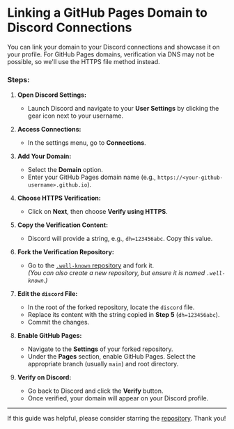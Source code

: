 # Linking a GitHub Pages Domain to Discord Connections

You can link your domain to your Discord connections and showcase it on your profile. For GitHub Pages domains, verification via DNS may not be possible, so we'll use the HTTPS file method instead.

### Steps:

1. **Open Discord Settings:**
   - Launch Discord and navigate to your **User Settings** by clicking the gear icon next to your username.

2. **Access Connections:**
   - In the settings menu, go to **Connections**.

3. **Add Your Domain:**
   - Select the **Domain** option.  
   - Enter your GitHub Pages domain name (e.g., `https://<your-github-username>.github.io`).

4. **Choose HTTPS Verification:**
   - Click on **Next**, then choose **Verify using HTTPS**.

5. **Copy the Verification Content:**
   - Discord will provide a string, e.g., `dh=123456abc`. Copy this value.

6. **Fork the Verification Repository:**
   - Go to the [`.well-known` repository](https://github.com/harry-exe/.well-known/fork) and fork it.  
   *(You can also create a new repository, but ensure it is named `.well-known`.)*

7. **Edit the `discord` File:**
   - In the root of the forked repository, locate the `discord` file.  
   - Replace its content with the string copied in **Step 5** (`dh=123456abc`).  
   - Commit the changes.

8. **Enable GitHub Pages:**
   - Navigate to the **Settings** of your forked repository.  
   - Under the **Pages** section, enable GitHub Pages. Select the appropriate branch (usually `main`) and root directory.

9. **Verify on Discord:**
   - Go back to Discord and click the **Verify** button.  
   - Once verified, your domain will appear on your Discord profile.

---

If this guide was helpful, please consider starring the [repository](https://github.com/harry-exe/.well-known). Thank you!
